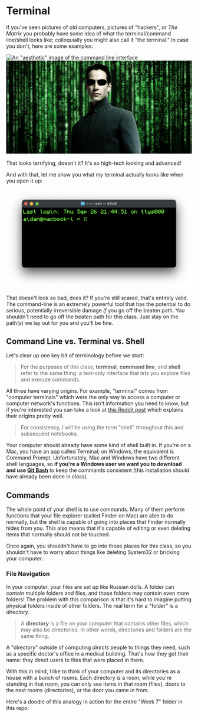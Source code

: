 # Terminal

If you've seen pictures of old computers, pictures of "hackers", or *The Matrix* you probably have some idea of what the terminal/command line/shell looks like; colloquially you might also call it "the terminal." In case you don't, here are some examples:

![An "aesthetic" image of the command line interface](Images/Assets/hacker-terminal.png)
![Picture of The Matrix promo art](Images/Assets/matrix.jpg)

That looks terrifying, doesn't it? It's so high-tech looking and advanced!

And with that, let me show you what my terminal actually looks like when you open it up:

![Screenshot of Mac's command-line interface, the Terminal app](Images/Assets/terminal.png)

That doesn't look so bad, does it? If you're still scared, that's entirely valid. The command-line is an extremely powerful tool that has the potential to do serious, potentially irreversible damage *if* you go off the beaten path. You shouldn't need to go off the beaten path for this class. Just stay on the path(s) we lay out for you and you'll be fine.

## Command Line vs. Terminal vs. Shell

Let's clear up one key bit of terminology before we start:

> For the purposes of this class, **terminal**, **command line**, and **shell** refer to the same thing: a text-only interface that lets you explore files and execute commands.

All three have varying origins. For example, "terminal" comes from "computer terminals" which were the only way to access a computer or computer network's functions. This isn't information you need to know, but if you're interested you can take a look at [this Reddit post](https://www.reddit.com/r/learnprogramming/comments/6xr0l9/whats_the_difference_between_terminal_shell/) which explains their origins pretty well.

> For consistency, I will be using the term "shell" throughout this and subsequent notebooks.

Your computer should already have some kind of shell built in. If you're on a Mac, you have an app called Terminal; on Windows, the equivalent is Command Prompt. Unfortunately, Mac and Windows have two different shell languages, so **if you're a Windows user we want you to download and use [Git Bash](https://git-scm.com/downloads)** to keep the commands consistent (this installation should have already been done in class).

## Commands

The whole point of your shell is to use commands. Many of them perform functions that your file explorer (called Finder on Mac) are able to do normally, but the shell is capable of going into places that Finder normally hides from you. This also means that it's capable of editing or even deleting items that normally should not be touched.

Once again, you shouldn't have to go into those places for this class, so you shouldn't have to worry about things like deleting System32 or bricking your computer.

### File Navigation

In your computer, your files are set up like Russian dolls. A folder can contain multiple folders and files, and those folders may contain even more folders! The problem with this comparison is that it's hard to imagine putting physical folders inside of other folders. The real term for a "folder" is a *directory*.

> A **directory** is a file on your computer that contains other files, which may also be directories. In other words, directories and folders are the same thing.

A "directory" outside of computing *directs* people to things they need, such as a specific doctor's office in a medical building. That's how they got their name: they direct users to files that were placed in them.

With this in mind, I like to think of your computer and its directories as a house with a bunch of rooms. Each directory is a room; while you're standing in that room, you can only see items in that room (files), doors to the next rooms (directories), or the door you came in from.

Here's a doodle of this analogy in action for the entire "Week 7" folder in this repo:
